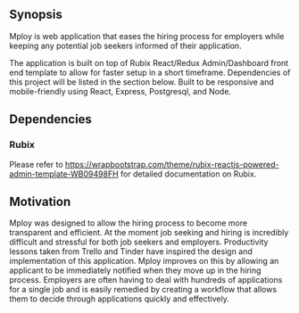 ## Synopsis
Mploy is web application that eases the hiring process for employers while keeping any potential job seekers informed of their application. 

The application is built on top of Rubix React/Redux Admin/Dashboard front end template to allow for faster setup in a short timeframe. Dependencies of this project will be listed in the section below. Built to be responsive and mobile-friendly using React, Express, Postgresql, and Node.

## Dependencies
### Rubix
Please refer to https://wrapbootstrap.com/theme/rubix-reactjs-powered-admin-template-WB09498FH for detailed documentation on Rubix.

## Motivation
Mploy was designed to allow the hiring process to become more transparent and efficient. At the moment job seeking and hiring is incredibly difficult and stressful for both job seekers and employers. Productivity lessons taken from Trello and Tinder have inspired the design and implementation of this application. Mploy improves on this by allowing an applicant to be immediately notified when they move up in the hiring process. Employers are often having to deal with hundreds of applications for a single job and is easily remedied by creating a workflow that allows them to decide through applications quickly and effectively.





